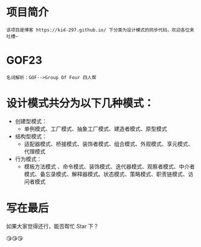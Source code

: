# 项目简介
	该项目是博客 https://kid-297.github.io/ 下分类为设计模式的同步代码，欢迎各位来吐槽~
	
# GOF23

	名词解析：GOF-->Group Of Four 四人帮

# 设计模式共分为以下几种模式：

- 创建型模式：
	 - 单例模式、工厂模式、抽象工厂模式、建造者模式、原型模式
- 结构型模式：
	 - 适配器模式、桥接模式、装饰者模式、组合模式、外观模式、享元模式、代理模式
- 行为模式：
	- 模板方法模式 、命令模式、装饰模式、迭代器模式、观察者模式、中介者模式、备忘录模式、解释器模式。状态模式、策略模式、职责链模式、访问者模式

# 写在最后

如果大家觉得还行，能否帮忙 Star 下？

😘😘😘
